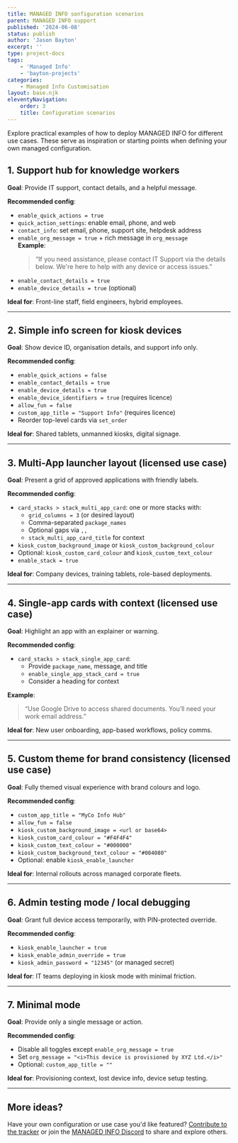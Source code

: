 ```yaml
---
title: MANAGED INFO sonfiguration scenarios
parent: MANAGED INFO support
published: '2024-06-08'
status: publish
author: 'Jason Bayton'
excerpt: ''
type: project-docs
tags: 
    - 'Managed Info'
    - 'bayton-projects'
categories: 
    - Managed Info Customisation
layout: base.njk
eleventyNavigation: 
    order: 3
    title: Configuration scenarios
---
```


Explore practical examples of how to deploy MANAGED INFO for different use cases. These serve as inspiration or starting points when defining your own managed configuration.

## 1. Support hub for knowledge workers

**Goal**: Provide IT support, contact details, and a helpful message.

**Recommended config**:
- `enable_quick_actions = true`
- `quick_action_settings`: enable email, phone, and web
- `contact_info`: set email, phone, support site, helpdesk address
- `enable_org_message = true` + rich message in `org_message`  
    **Example**:  
    > “If you need assistance, please contact IT Support via the details below. We're here to help with any device or access issues.”
- `enable_contact_details = true`
- `enable_device_details = true` (optional)

**Ideal for**: Front-line staff, field engineers, hybrid employees.

---

## 2. Simple info screen for kiosk devices

**Goal**: Show device ID, organisation details, and support info only.

**Recommended config**:
- `enable_quick_actions = false`
- `enable_contact_details = true`
- `enable_device_details = true`
- `enable_device_identifiers = true` (requires licence)
- `allow_fun = false`
- `custom_app_title = "Support Info"` (requires licence)
- Reorder top-level cards via `set_order`

**Ideal for**: Shared tablets, unmanned kiosks, digital signage.

---

## 3. Multi-App launcher layout (licensed use case)

**Goal**: Present a grid of approved applications with friendly labels.

**Recommended config**:
- `card_stacks > stack_multi_app_card`: one or more stacks with:
  - `grid_columns = 3` (or desired layout)
  - Comma-separated `package_names`
  - Optional gaps via `,,`
  - `stack_multi_app_card_title` for context
- `kiosk_custom_background_image` or `kiosk_custom_background_colour`
- Optional: `kiosk_custom_card_colour` and `kiosk_custom_text_colour`
- `enable_stack = true`

**Ideal for**: Company devices, training tablets, role-based deployments.

---

## 4. Single-app cards with context (licensed use case)

**Goal**: Highlight an app with an explainer or warning.

**Recommended config**:
- `card_stacks > stack_single_app_card`:
  - Provide `package_name`, message, and title
  - `enable_single_app_stack_card = true`
  - Consider a heading for context

**Example**:  
> “Use Google Drive to access shared documents. You’ll need your work email address.”

**Ideal for**: New user onboarding, app-based workflows, policy comms.

---

## 5. Custom theme for brand consistency (licensed use case)

**Goal**: Fully themed visual experience with brand colours and logo.

**Recommended config**:
- `custom_app_title = "MyCo Info Hub"`
- `allow_fun = false`
- `kiosk_custom_background_image = <url or base64>`
- `kiosk_custom_card_colour = "#F4F4F4"`
- `kiosk_custom_text_colour = "#000000"`
- `kiosk_custom_background_text_colour = "#004080"`
- Optional: enable `kiosk_enable_launcher`

**Ideal for**: Internal rollouts across managed corporate fleets.

---

## 6. Admin testing mode / local debugging

**Goal**: Grant full device access temporarily, with PIN-protected override.

**Recommended config**:
- `kiosk_enable_launcher = true`
- `kiosk_enable_admin_override = true`
- `kiosk_admin_password = "12345"` (or managed secret)

**Ideal for**: IT teams deploying in kiosk mode with minimal friction.

---

## 7. Minimal mode

**Goal**: Provide only a single message or action.

**Recommended config**:
- Disable all toggles except `enable_org_message = true`
- Set `org_message = "<i>This device is provisioned by XYZ Ltd.</i>"`
- Optional: `custom_app_title = ""`

**Ideal for**: Provisioning context, lost device info, device setup testing.

---

## More ideas?

Have your own configuration or use case you'd like featured? [Contribute to the tracker](https://github.com/baytonorg/managed_info_tracker/issues/) or join the [MANAGED INFO Discord](https://discord.gg/7VzRZWVkht) to share and explore others.